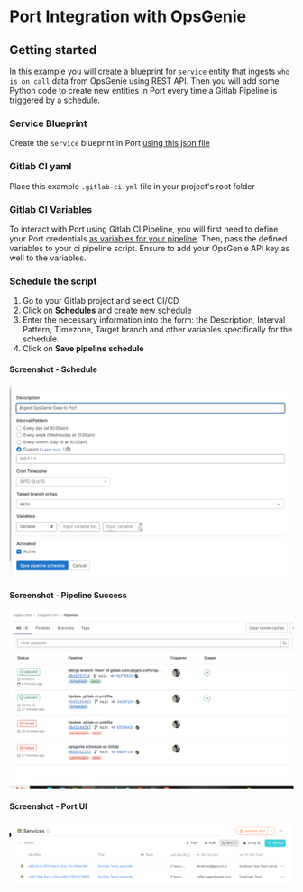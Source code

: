 # Port Integration with OpsGenie


## Getting started

In this example you will create a blueprint for `service` entity that ingests `who is on call` data from OpsGenie using REST API. Then you will add some Python code to create new entities in Port every time a Gitlab Pipeline is triggered by a schedule.

### Service Blueprint
Create the `service` blueprint in Port [using this json file ](./opsgenie/oncall_blueprint.md)

### Gitlab CI yaml
Place this example `.gitlab-ci.yml` file in your project's root folder

### Gitlab CI Variables
To interact with Port using Gitlab CI Pipeline, you will first need to define your Port credentials [as variables for your pipeline](https://docs.gitlab.com/ee/ci/variables/index.html#define-a-cicd-variable-in-the-ui). Then, pass the defined variables to your ci pipeline script. Ensure to add your OpsGenie API key as well to the variables.

### Schedule the script
1. Go to your Gitlab project and select CI/CD
2. Click on **Schedules** and create new schedule
3. Enter the necessary information into the form: the Description, Interval Pattern, Timezone, Target branch and other variables specifically for the schedule.
4. Click on **Save pipeline schedule** 

#### Screenshot - Schedule
![screenshot image](./assets/schedule.PNG "Oncall Schedule Trigger in Gitlab")

#### Screenshot - Pipeline Success
![screenshot image](./assets/pipeline.PNG "Successful Gitlab Pipeline Scheduled")

#### Screenshot - Port UI
![screenshot image](./assets/oncall_entities.PNG "Ingested Data in Port UI")